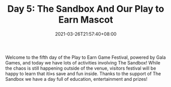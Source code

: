 ﻿---
title: "Day 5: The Sandbox And Our Play to Earn Mascot"
date: 2021-03-26T21:57:40+08:00
lastmod: 2021-03-26T16:45:40+08:00
draft: false
authors: ["Oliver"]
description: "Welcome to the fifth day of the Play to Earn Game Festival, powered by Gala Games, and today we have lots of activities involving The Sandbox! While the chaos is still happening outside of the venue, visitors festival will be happy to learn that ití»s save and fun inside. Thanks to the support of The Sandbox we have a day full of education, entertainment and prizes!"
featuredImage: "day-5-the-sandbox-and-our-play-to-earn-mascot.png"
tags: ["Virtual World","Play to Earn"]
categories: ["news"]
news: ["Virtual World"]
weight: 
lightgallery: true
pinned: false
recommend: false
recommend1: false
---

Welcome to the fifth day of the Play to Earn Game Festival, powered by Gala Games, and today we have lots of activities involving The Sandbox! While the chaos is still happening outside of the venue, visitors festival will be happy to learn that ití»s save and fun inside. Thanks to the support of The Sandbox we have a day full of education, entertainment and prizes!

<!--more-->

